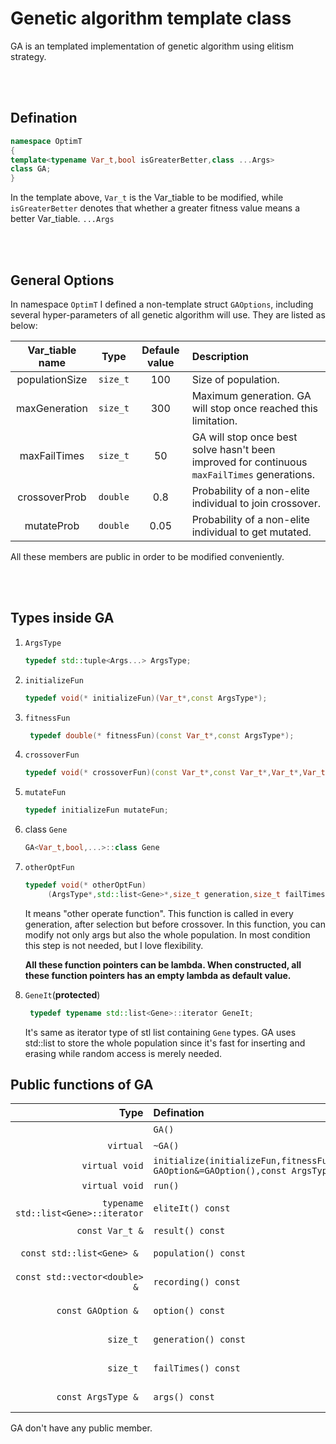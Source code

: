 # Genetic algorithm template class

GA is an templated implementation of genetic algorithm using elitism strategy. 

<br>
<br>

## Defination
```cpp
namespace OptimT
{
template<typename Var_t,bool isGreaterBetter,class ...Args> 
class GA;
}
```

In the template above, `Var_t` is the Var_tiable to be modified, while `isGreaterBetter` denotes that whether a greater fitness value means a better Var_tiable. `...Args` 

<br>
<br>

## General Options
In namespace `OptimT` I defined a non-template struct `GAOptions`, including several hyper-parameters of all genetic algorithm will use. They are listed as below:

| Var_tiable name | Type | Defaule value | Description |
| :----: | :----: | :----: | :---- |
| populationSize | `size_t` | 100 | Size of population. |
| maxGeneration | `size_t` | 300 | Maximum generation. GA will stop once reached this limitation. |
| maxFailTimes | `size_t` | 50 | GA will stop once best solve hasn't been improved for continuous `maxFailTimes` generations. |
| crossoverProb | `double` | 0.8 | Probability of a non-elite individual to join crossover. |
| mutateProb | `double` | 0.05 | Probability of a non-elite individual to get mutated. |

All these members are public in order to be modified conveniently.

<br>
<br>

## Types inside GA
1. `ArgsType`
    ```cpp
    typedef std::tuple<Args...> ArgsType;
    ```
2. `initializeFun`
    ```cpp
    typedef void(* initializeFun)(Var_t*,const ArgsType*);
    ```
    
3. `fitnessFun`
   ```cpp
    typedef double(* fitnessFun)(const Var_t*,const ArgsType*);
   ```

4. `crossoverFun`
   ```cpp
   typedef void(* crossoverFun)(const Var_t*,const Var_t*,Var_t*,Var_t*,const ArgsType*);
   ```

5. `mutateFun`
    ```cpp
    typedef initializeFun mutateFun;
    ```
    

6. class `Gene`
   ```cpp
   GA<Var_t,bool,...>::class Gene
   ```
   
7. `otherOptFun`
   ```cpp
   typedef void(* otherOptFun)
        (ArgsType*,std::list<Gene>*,size_t generation,size_t failTimes,const GAOption*);
   ```
   It means "other operate function". This function is called in every generation, after selection but before crossover. In this function, you can modify not only args but also the whole population. In most condition this step is not needed, but I love flexibility.
   
   **All these function pointers can be lambda. When constructed, all these function pointers has an empty lambda as default value.**

8. `GeneIt`(**protected**)
   ```cpp
    typedef typename std::list<Gene>::iterator GeneIt;
    ```
    It's same as iterator type of stl list containing `Gene` types. GA uses std::list to store the whole population since it's fast for inserting and erasing while random access is merely needed.

## Public functions of GA
| Type | Defination | Description |
| ----: | :---- | :---- |
|  | `GA()` | Constructor |
| `virtual` | `~GA()` | Destructor |
| `virtual void` | `initialize(initializeFun,fitnessFun,crossoverFun,mutateFun,otherOptFun=nullptr,const GAOption&=GAOption(),const ArgsTyp&=ArgsType())` | initializer |
| `virtual void` | `run()` | Run algorithm |
| `typename std::list<Gene>::iterator` | `eliteIt() const` | Get iterator to elite |
| `const Var_t &` | `result() const` | Get result Var_t |
| `const std::list<Gene> & ` | `population() const` | Get whole population |
| `const std::vector<double> & ` | `recording() const` | Get trainning curve |
| `const GAOption & ` | `option() const` | Get `GAOption` member |
| `size_t `| `generation() const` | Get generations used |
| `size_t ` | `failTimes() const` | Get fail times used |
| `const ArgsType & ` | `args() const` | Get parameter pack(`std::tuple`) |
 
GA don't have any public member.